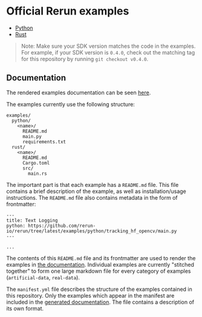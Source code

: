 # Official Rerun examples

* [Python](python)
* [Rust](rust)

> Note: Make sure your SDK version matches the code in the examples.
For example, if your SDK version is `0.4.0`, check out the matching tag
for this repository by running `git checkout v0.4.0`.

## Documentation

The rendered examples documentation can be seen [here](https://rerun.io/examples).

The examples currently use the following structure:
```
examples/
  python/
    <name>/
      README.md
      main.py
      requirements.txt
  rust/
    <name>/
      README.md
      Cargo.toml
      src/
        main.rs
```

The important part is that each example has a `README.md` file. This file contains a brief description of the example, as well as installation/usage instructions. The `README.md` file also contains metadata in the form of frontmatter:
```
---
title: Text Logging
python: https://github.com/rerun-io/rerun/tree/latest/examples/python/tracking_hf_opencv/main.py
---

...
```

The contents of this `README.md` file and its frontmatter are used to render the examples in [the documentation](https://rerun.io/examples). Individual examples are currently "stitched together" to form one large markdown file for every category of examples (`artificial-data`, `real-data`).

The `manifest.yml` file describes the structure of the examples contained in this repository. Only the examples which appear in the manifest are included in the [generated documentation](https://rerun.io/examples). The file contains a description of its own format.
